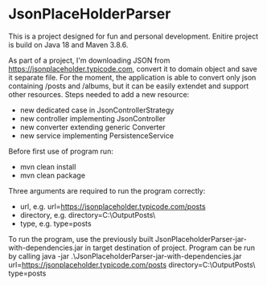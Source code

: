 # JsonPlaceHolderParser
This is a project designed for fun and personal development. 
Enitire project is build on Java 18 and Maven 3.8.6.

As part of a project, I'm downloading JSON from https://jsonplaceholder.typicode.com, convert it to  domain object and save it separate file. 
For the moment, the application is able to convert only json containing /posts and /albums, but it can be easily extendet and support other resources.
Steps needed to add a new resource:
- new dedicated case in JsonControllerStrategy 
- new controller implementing JsonController
- new converter extending generic Converter
- new service implementing PersistenceService
	
Before first use of program run:
- mvn clean install
- mvn clean package 

Three arguments are required to run the program correctly:
 - url, e.g. url=https://jsonplaceholder.typicode.com/posts
 - directory, e.g. directory=C:\OutputPosts\\
 - type, e.g. type=posts
 
 To run the program, use the previously built JsonPlaceholderParser-jar-with-dependencies.jar in target destination of project.
 Program can be run by calling java -jar .\JsonPlaceholderParser-jar-with-dependencies.jar url=https://jsonplaceholder.typicode.com/posts directory=C:\OutputPosts\ type=posts

